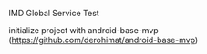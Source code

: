 IMD Global Service Test

initialize project with android-base-mvp (https://github.com/derohimat/android-base-mvp)